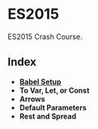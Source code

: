 # ES2015
ES2015 Crash Course.

## Index
* **[Babel Setup](./docs/babel-setup.md)**
* **To Var, Let, or Const**
* **Arrows**
* **Default Parameters**
* **Rest and Spread**
